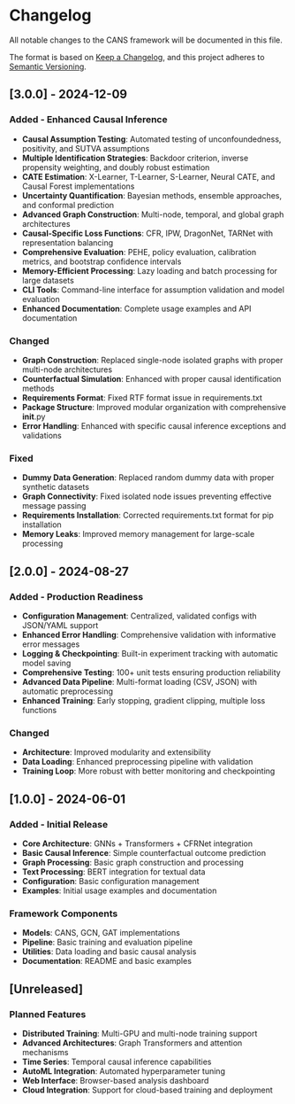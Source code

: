 # Changelog

All notable changes to the CANS framework will be documented in this file.

The format is based on [Keep a Changelog](https://keepachangelog.com/en/1.0.0/),
and this project adheres to [Semantic Versioning](https://semver.org/spec/v2.0.0.html).

## [3.0.0] - 2024-12-09

### Added - Enhanced Causal Inference
- **Causal Assumption Testing**: Automated testing of unconfoundedness, positivity, and SUTVA assumptions
- **Multiple Identification Strategies**: Backdoor criterion, inverse propensity weighting, and doubly robust estimation
- **CATE Estimation**: X-Learner, T-Learner, S-Learner, Neural CATE, and Causal Forest implementations
- **Uncertainty Quantification**: Bayesian methods, ensemble approaches, and conformal prediction
- **Advanced Graph Construction**: Multi-node, temporal, and global graph architectures
- **Causal-Specific Loss Functions**: CFR, IPW, DragonNet, TARNet with representation balancing
- **Comprehensive Evaluation**: PEHE, policy evaluation, calibration metrics, and bootstrap confidence intervals
- **Memory-Efficient Processing**: Lazy loading and batch processing for large datasets
- **CLI Tools**: Command-line interface for assumption validation and model evaluation
- **Enhanced Documentation**: Complete usage examples and API documentation

### Changed
- **Graph Construction**: Replaced single-node isolated graphs with proper multi-node architectures
- **Counterfactual Simulation**: Enhanced with proper causal identification methods
- **Requirements Format**: Fixed RTF format issue in requirements.txt
- **Package Structure**: Improved modular organization with comprehensive __init__.py
- **Error Handling**: Enhanced with specific causal inference exceptions and validations

### Fixed
- **Dummy Data Generation**: Replaced random dummy data with proper synthetic datasets
- **Graph Connectivity**: Fixed isolated node issues preventing effective message passing
- **Requirements Installation**: Corrected requirements.txt format for pip installation
- **Memory Leaks**: Improved memory management for large-scale processing

## [2.0.0] - 2024-08-27

### Added - Production Readiness
- **Configuration Management**: Centralized, validated configs with JSON/YAML support
- **Enhanced Error Handling**: Comprehensive validation with informative error messages  
- **Logging & Checkpointing**: Built-in experiment tracking with automatic model saving
- **Comprehensive Testing**: 100+ unit tests ensuring production reliability
- **Advanced Data Pipeline**: Multi-format loading (CSV, JSON) with automatic preprocessing
- **Enhanced Training**: Early stopping, gradient clipping, multiple loss functions

### Changed
- **Architecture**: Improved modularity and extensibility
- **Data Loading**: Enhanced preprocessing pipeline with validation
- **Training Loop**: More robust with better monitoring and checkpointing

## [1.0.0] - 2024-06-01

### Added - Initial Release
- **Core Architecture**: GNNs + Transformers + CFRNet integration
- **Basic Causal Inference**: Simple counterfactual outcome prediction
- **Graph Processing**: Basic graph construction and processing
- **Text Processing**: BERT integration for textual data
- **Configuration**: Basic configuration management
- **Examples**: Initial usage examples and documentation

### Framework Components
- **Models**: CANS, GCN, GAT implementations
- **Pipeline**: Basic training and evaluation pipeline  
- **Utilities**: Data loading and basic causal analysis
- **Documentation**: README and basic examples

## [Unreleased]

### Planned Features
- **Distributed Training**: Multi-GPU and multi-node training support
- **Advanced Architectures**: Graph Transformers and attention mechanisms
- **Time Series**: Temporal causal inference capabilities
- **AutoML Integration**: Automated hyperparameter tuning
- **Web Interface**: Browser-based analysis dashboard
- **Cloud Integration**: Support for cloud-based training and deployment
